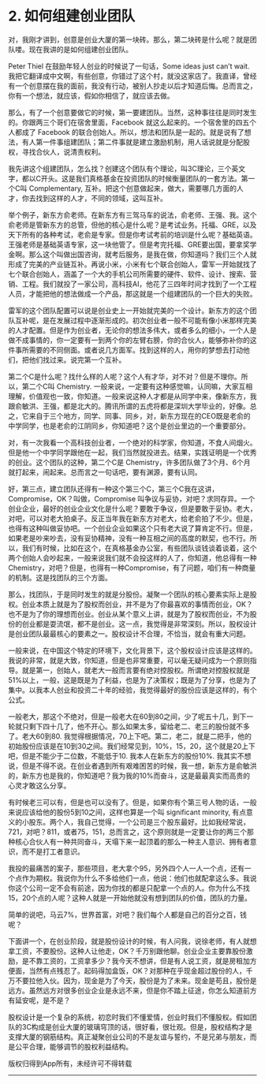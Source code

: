 # 2. 如何组建创业团队

对，我刚才讲到，创意是创业大厦的第一块砖。那么，第二块砖是什么呢？就是团队喽。现在我讲的是如何组建创业团队。

Peter Thiel 在鼓励年轻人创业的时候说了一句话，Some ideas just can’t wait. 我把它翻译成中文啊，有些创意，你错过了这个村，就没这家店了。我直译，曾经有一个创意摆在我的面前，我没有行动，被别人抄走以后才知道后悔。总而言之，你有一个想法，就应该，假如你相信了，就应该去做。

那么，有了一个创意要做它的时候，第一要建团队。当然，这种事往往是同时发生的。你跟两三个哥们在宿舍里面，Facebook 就这么起来的。一个宿舍里的四五个人都成了 Facebook 的联合创始人。所以，想法和团队是一起的。就是说有了想法，有人第一件事组建团队；第二件事就是建立激励机制，用人话说就是分配股权，寻找合伙人，说清责权利。

我先讲这个组建团队，怎么找？创建这个团队有个理论，叫3C理论，三个英文字，都以C开头。这是我们真格基金在投资团队的时候衡量团队的一套方法。第一个C叫 Complementary, 互补。把这个创意做起来，做大，需要哪几方面的人才，你去找到这样的人才，不同的领域，这叫互补。

举个例子，新东方俞老师。在新东方有三驾马车的说法，俞老师、王强、我。这个俞老师是管新东方的总管，但他的核心是什么呢？是考试业务。托福、GRE，以及天下所有的各种考试，老俞是专家。但是你考试考前的培训是什么呢？基础英语。王强老师是基础英语专家，这一块他管了。但是考完托福、GRE要出国，要拿奖学金啊。那么这个叫做出国咨询，就考后服务，是我在做，你知道吗？我们三个人就形成了完美的产业链互补。再说小米，小米有七个联合创始人，雷军一开始就找了七个联合创始人，涵盖了一个大的手机公司所需要的硬件、软件、设计、搜索、营销、工程。我们就投了一家公司，高科技AI，他花了三四年时间才找到了一个工程人员，才能把他的想法做成一个产品，那这就是一个组建团队的一个巨大的失败。

雷军的这个团队配置可以说是创业史上一开始就完美的一个设计。新东方的这个团队互补呢，是在发展过程中逐渐形成的。初次创业者一般不可能有像小米那样完美的人才配置。但是作为创业者，无论你的想法多伟大，或者多么的细小，一个人是做不成事情的，你一定要有一到两个你的左臂右膀，你的合伙人，能够弥补你的这件事所需要的不同侧面。或者说几方面军。找到这样的人，用你的梦想去打动他们，把他们找过来。说完第一个互补。

第二个C是什么呢？找什么样的人呢？这个人有才华，对不对？但是不理你。所以，第二个C叫 Chemistry. 一般来说，一定要有这种感觉嘛，认同嘛，大家互相理解，价值观也一致，你知道。一般来说这种人才都是从同学中来，像新东方，我跟俞敏洪、王强，都是北大的。腾讯所谓的五虎将都是深圳大学毕业的，好像。总之，它来自于三个地方，同学、同事、同乡，对，新东方现在的CEO既是老俞的中学同学，也是老俞的江阴同乡，你知道吧？这个是创业里边的一个重要部分。

对，有一次我看一个高科技创业者，一个绝对的科学家，你知道，不食人间烟火。但是他一个中学同学跟他在一起，我们当然就投进去。结果，实践证明是一个优秀的创业。这个团队的这种，第二个C是 Chemistry，许多团队做了3个月、6个月就打起来，闹起来。总而言之一句话吧，要有渊源，要有认同。

好，第三点，建立团队还得有一种这个第三个C，第三个C我在这讲，Compromise，OK？叫做，Compromise 叫争议与妥协，对吧？求同存异。一个创业企业，最好的创业企业文化是什么呢？要敢于争议，但是要敢于妥协。老大，对吧，可以对老大拍桌子。反正当年我在新东方对老大，给老俞拍了不少。但是，也得有这种叫做妥协吧。一个创业企业如果这个只有老大说了算肯定不行。但是，如果老是吵来吵去，没有妥协精神，没有一种互相之间的高度的默契，也不行。所以，我们有时候，比如在这个，在真格基金办公室，有些团队谈钱谈着谈着，这个两个创始人会吵起来，一般来说我们就不会投这样的人了，你知道，他总得有一种Chemistry，对吧？但是，也得有一种Compromise，有了问题，咱们有一种商量的机制。这是找团队的三个方面。

那么，找团队，于是同时发生的就是分股份。凝聚一个团队的核心要素实际上是股权。创业本质上就是为了股权而创业，并不是为了你最喜欢的事情而创业，OK？也不是为了你的理想而创业。创业从某个意义上讲，就是为了股权而创业，不为股份的创业都是耍流氓，都不是创业。这一点，我觉得是非常深刻。所以，股权设计是创业团队最最核心的要素之一。股权设计不合理，不恰当，就会有重大问题。

一般来说，在中国这个特定的环境下，文化背景下，这个股权设计应该是这样的。我说的非常，就是大致，你知道，但是也非常重要，可以毫无疑问成为一个原则指导。就是第一，创始人，就老大一般而言要有绝对控股权。所谓绝对控股权就是51%以上，一般，这是既是为了利益，也是为了决策权；既是为了分享，也是为了集中。以我本人创业和投资二十年的经验，我觉得最好的股份应该是这样的，有个公式。

一般老大，那这个不绝对，但是一般老大在60到80之间，少了呢五十几，到下一轮就只剩下四十几了，他不开心。那么如果太多，留给老二、老三的股份就不多了。老大60到80. 我觉得根据情况，70上下吧。第二，老二，就是二把手，他的初始股份应该是在10到30之间。我们经常见到，10%，15，20，这个就是20上下吧，但是不能少于二位数，不能低于10. 我本人在新东方的股份10%. 我其实不想说，但是不得不说。在创业者遇到所有艰难困苦的时候，我一想，新东方是俞敏洪的，新东方也是我的，你知道吧？我为我的10%而奋斗，这是最最真实而高贵的心灵才敢这么分享。

有时候老三可以有，但是也可以没有了。但是，如果你有个第三号人物的话，一般来说应该给他的股份5到10之间，这样也算是一个叫 significant minority, 有点意义的小股东。两个人，我自己觉得，一个公司是三个股东最好。比如我经常说，721，对吧？811，或者75，151，总而言之，这个原则就是一定要让你的两三个那种核心合伙人有一种共同奋斗，天塌下来一起顶着的那么一种主人意识、拥有者意识，而不是打工者意识。

我投的最痛苦的案子，那些项目，老大拿个95，另外四个人一人一个点，还有一个点作为期权。我说你为什么不多给他们一点，他说：他们也就配拿这么多。我说你这个公司一定不会有前途，因为你找的都是只配拿一个点的人。你为什么不找15，20个点的人呢？这种人就是一开始他就没有想到团队的价值，团队的力量。

简单的说吧，马云7%，世界首富，对吧？我们每个人都是自己的百分之百，钱呢？

下面讲一个，在创业阶段，就是股份设计的时候，有人问我，说徐老师，有人就想拿工资，不要股份。这种人让他走，OK？千万别跟他聊。创业企业主要靠股份激励，是不靠工资的，工资拿多少？我今天不想讲，但是有人说工资，就是房租加方便面，当然有点残忍了。起码得加盒饭，OK？对那种在乎现金超过股份的人，千万不要拉他入伙。因为，现金是为了今天，股份是为了未来。现金是苟且，股份是远方。虽然远方对很多创业企业是永远不来，但是你不踏上征途，你怎么知道前方有延安呢，是不是？

股权设计是一个复杂的系统，初恋时我们不懂爱情，创业时我们不懂股权。假如团队的3C构成是创业大厦的玻璃穹顶的话，很好看，很壮观。但是，股权结构才是支撑大厦的钢筋结构。真正凝聚创业公司的不是友谊与誓约，不是兄弟与朋友，而是公平合理，能够调节的股权利益结构。

版权归得到App所有，未经许可不得转载

---
